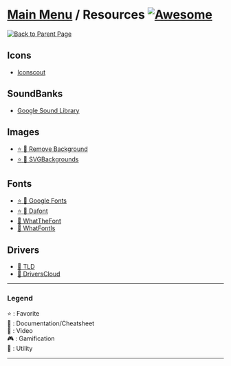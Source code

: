 # [Main Menu](../README.md) / Resources [![Awesome](https://awesome.re/badge-flat.svg)](https://awesome.re)

[![Back to Parent Page](https://img.shields.io/badge/-Back_to_Parent_Page-blue?style=for-the-badge)](../README.md)

## Icons
- [Iconscout](https://iconscout.com/unicons/explore/line)

## SoundBanks
- [Google Sound Library](https://developers.google.com/assistant/tools/sound-library/)

## Images
- [:star: :wrench: Remove Background](https://www.remove.bg/)
- [:star: :wrench: SVGBackgrounds](https://www.svgbackgrounds.com/)

## Fonts
- [:star: :wrench: Google Fonts](https://fonts.google.com/)
- [:star: :wrench: Dafont](https://www.dafont.com/)
- [:wrench: WhatTheFont](https://www.myfonts.com/WhatTheFont/)
- [:wrench: WhatFontIs](https://www.whatfontis.com/)

## Drivers
- [:wrench: TLD](https://www.touslesdrivers.com/index.php?v_page=29)
- [:wrench: DriversCloud](https://www.driverscloud.com/fr/demarrer)

---

### Legend
:star: : Favorite\
:book: : Documentation/Cheatsheet\
:movie_camera: : Video\
:video_game: : Gamification\
:wrench: : Utility

---
